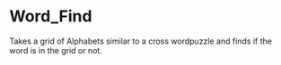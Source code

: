 # Word_Find
Takes a grid of Alphabets similar to a cross wordpuzzle and finds if the word is in the grid or not.
